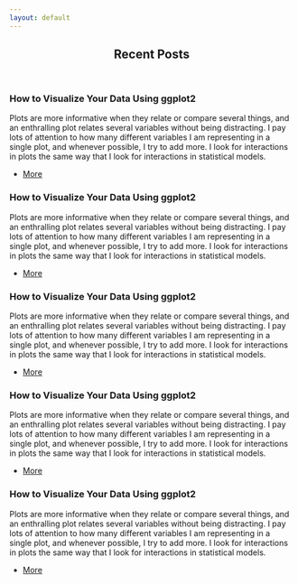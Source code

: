 ```yaml
---
layout: default
---
```


<!-- Section -->
<section>
	<header class="major">
		<h2>Recent Posts</h2>
	</header>
	<div class="posts">
		<article>
			<h3>How to Visualize Your Data Using ggplot2</h3>
			<p>Plots are more informative when they relate or compare several things, and an enthralling plot relates 				several variables without being distracting. I pay lots of attention to how many different variables I am 				representing in a single plot, and whenever possible, I try to add more. I look for interactions in plots the 				same way that I look for interactions in statistical models.</p>
			<ul class="actions">
				<li><a href="#" class="button">More</a></li>
			</ul>
		</article>			
		<article>
			<h3>How to Visualize Your Data Using ggplot2</h3>
			<p>Plots are more informative when they relate or compare several things, and an enthralling plot relates 				several variables without being distracting. I pay lots of attention to how many different variables I am 				representing in a single plot, and whenever possible, I try to add more. I look for interactions in plots the 				same way that I look for interactions in statistical models.</p>
			<ul class="actions">
				<li><a href="#" class="button">More</a></li>
			</ul>
		</article>	
		<article>
			<h3>How to Visualize Your Data Using ggplot2</h3>
			<p>Plots are more informative when they relate or compare several things, and an enthralling plot relates 				several variables without being distracting. I pay lots of attention to how many different variables I am 				representing in a single plot, and whenever possible, I try to add more. I look for interactions in plots the 				same way that I look for interactions in statistical models.</p>
			<ul class="actions">
				<li><a href="#" class="button">More</a></li>
			</ul>
		</article>	
		<article>
			<h3>How to Visualize Your Data Using ggplot2</h3>
			<p>Plots are more informative when they relate or compare several things, and an enthralling plot relates 				several variables without being distracting. I pay lots of attention to how many different variables I am 				representing in a single plot, and whenever possible, I try to add more. I look for interactions in plots the 				same way that I look for interactions in statistical models.</p>
			<ul class="actions">
				<li><a href="#" class="button">More</a></li>
			</ul>
		</article>	
		<article>
			<h3>How to Visualize Your Data Using ggplot2</h3>
			<p>Plots are more informative when they relate or compare several things, and an enthralling plot relates 				several variables without being distracting. I pay lots of attention to how many different variables I am 				representing in a single plot, and whenever possible, I try to add more. I look for interactions in plots the 				same way that I look for interactions in statistical models.</p>
			<ul class="actions">
				<li><a href="#" class="button">More</a></li>
			</ul>
		</article>	
	</div>
</section>
